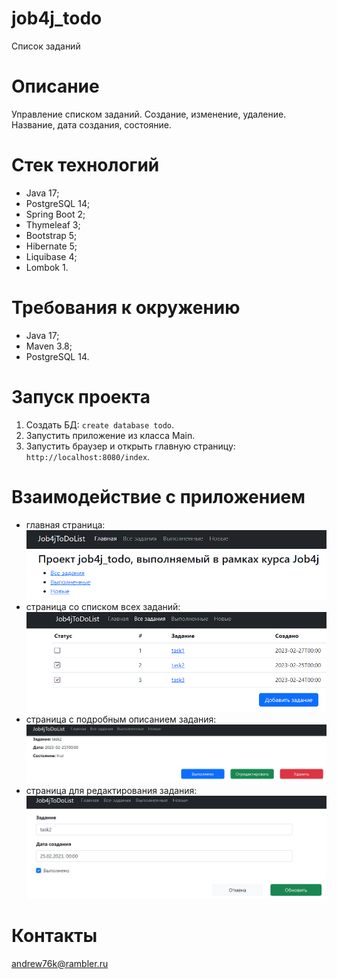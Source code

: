 # job4j_todo
Список заданий

# Описание
Управление списком заданий. Создание, изменение, удаление. Название, дата создания, состояние.

# Стек технологий
- Java 17;
- PostgreSQL 14;
- Spring Boot 2;
- Thymeleaf 3;
- Bootstrap 5;
- Hibernate 5;
- Liquibase 4;
- Lombok 1.

# Требования к окружению
- Java 17;
- Maven 3.8;
- PostgreSQL 14.

# Запуск проекта
1. Создать БД: ```create database todo```.
2. Запустить приложение из класса Main.
3. Запустить браузер и открыть главную страницу: ```http://localhost:8080/index```.

# Взаимодействие с приложением
- главная страница:
![img.png](img/img.png)
- страница со списком всех заданий:
![img.png](img/img_0.png)
- страница с подробным описанием задания:
![img_1.png](img/img_1.png)
- страница для редактирования задания:
![img_2.png](img/img_2.png)

# Контакты
andrew76k@rambler.ru